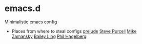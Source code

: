 # emacs.d
Minimalistic emacs config
* Places from where to steal configs
[prelude](https://github.com/bbatsov/prelude)
[Steve Purcell](https://github.com/purcell/emacs.d)
[Mike Zamansky](https://github.com/zamansky/using-emacs/blob/master/myinit.org)
[Bailey Ling](https://github.com/bling/dotemacs/tree/master/config)
[Phil Hagelberg](https://github.com/technomancy/dotfiles/tree/master/.emacs.d)
